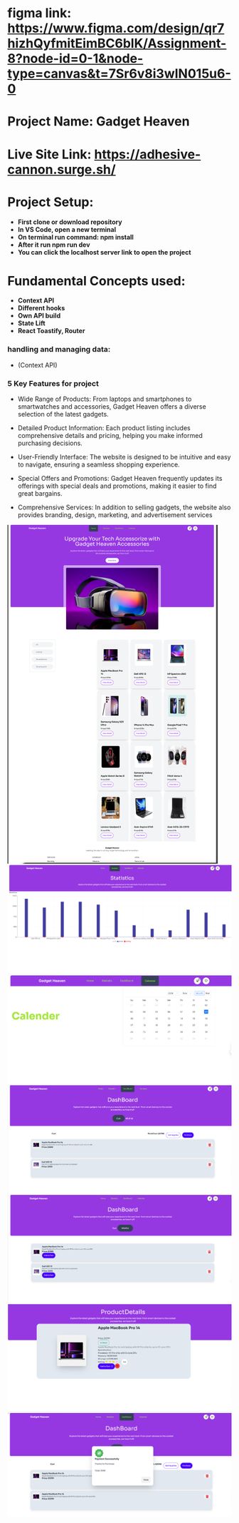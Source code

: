 

# figma link: https://www.figma.com/design/qr7hizhQyfmitEimBC6blK/Assignment-8?node-id=0-1&node-type=canvas&t=7Sr6v8i3wIN015u6-0
# Project Name: Gadget Heaven
# Live Site Link: https://adhesive-cannon.surge.sh/

# Project Setup:
- **First clone or download repository**
- **In VS Code, open a new terminal**
- **On terminal run command: npm install**
- **After it run npm run dev**
- **You can click the localhost server link to open the project**
# Fundamental Concepts used:
- **Context API**
- **Different hooks**
- **Own API build**
- **State Lift**
- **React Toastify, Router**

### handling and managing data:

-  (Context API) 









### 5 Key Features for project

- Wide Range of Products: From laptops and smartphones to smartwatches and accessories, Gadget Heaven offers a diverse selection of the latest gadgets.

- Detailed Product Information: Each product listing includes comprehensive details and pricing, helping you make informed purchasing decisions.

- User-Friendly Interface: The website is designed to be intuitive and easy to navigate, ensuring a seamless shopping experience.

- Special Offers and Promotions: Gadget Heaven frequently updates its offerings with special deals and promotions, making it easier to find great bargains.

- Comprehensive Services: In addition to selling gadgets, the website also provides branding, design, marketing, and advertisement services

<img src="application-design/Screenshot_18.png"/>
<img src="application-design/Screenshot_19.png"/>
<img src="application-design/Screenshot_20.png"/>
<img src="application-design/Screenshot_21.png"/>
<img src="application-design/Screenshot_22.png"/>
<img src="application-design/Screenshot_23.png"/>
<img src="application-design/Screenshot_24.png"/>

